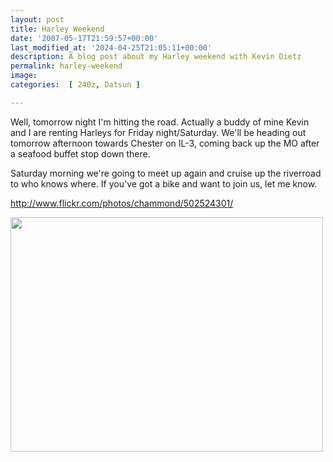 ```yaml
---
layout: post
title: Harley Weekend
date: '2007-05-17T21:59:57+00:00'
last_modified_at: '2024-04-25T21:05:11+00:00'
description: A blog post about my Harley weekend with Kevin Dietz
permalink: harley-weekend
image: 
categories:  [ 240z, Datsun ]

---
```

Well, tomorrow night I'm hitting the road. Actually a buddy of mine Kevin and I are renting Harleys for Friday night/Saturday. We'll be heading out tomorrow afternoon towards Chester on IL-3, coming back up the MO after a seafood buffet stop down there.

Saturday morning we're going to meet up again and cruise up the riverroad to who knows where. If you've got a bike and want to join us, let me know.

<a href="http://www.flickr.com/photos/chammond/502524301/">http://www.flickr.com/photos/chammond/502524301/</a>

<img class="reflect" height="375" alt="" src="http://farm1.static.flickr.com/227/502524301_8b8ae8932b.jpg?v=0" width="500" onload="show_notes_initially();" />

